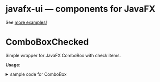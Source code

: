 # javafx-ui &mdash; components for JavaFX

See [more examples!](../javafx-ui-component/tree/master/javafx-ui-sample/src/main/java/javafx_ui_sample)

# ComboBoxChecked
Simple wrapper for JavaFX ComboBox with check items.

**Usage:**

<details>
  <summary>sample code for ComboBox</summary>

```java

import javafx_ui_sample.Person;

  ObservableList<Person> persons = 
      FXCollections.observableArrayList(Person.observablePropertyCallback);
  var person = new Person();
  persons.add(person);

  ComboBox<Person> cb = new ComboBox<>();
  ComboBoxChecked<Person> cbc = new ComboBoxChecked<>(cb);
  
  var selectedList = cbc.getSelectedItemList();
  cbc.setSelected(person, false);
  System.out.println(cbc.isSelected(person));
```
</details>
